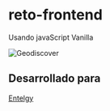# reto-frontend
Usando javaScript Vanilla 

![Geodiscover](https://user-images.githubusercontent.com/32302955/94797722-23805700-03a6-11eb-942e-c360a45f7a46.png)

## Desarrollado para 
[Entelgy](Entelgy)

